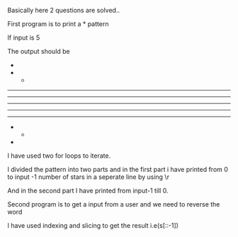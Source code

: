 Basically here 2 questions are solved..

First program is to print a * pattern   

If input is 5

The output should be 

*
* *
* * *
* * * *
* * * * *
* * * *
* * *
* *
*

I have used two for loops to iterate.

I divided the pattern into two parts and in the first part i have printed from 0 to input -1 number of stars in a seperate line by using \r

And in the second part I have printed from input-1 till 0.


Second program is to get a input from a user and we need to reverse the word

I have used indexing and slicing to get the result  i.e(s[::-1])

